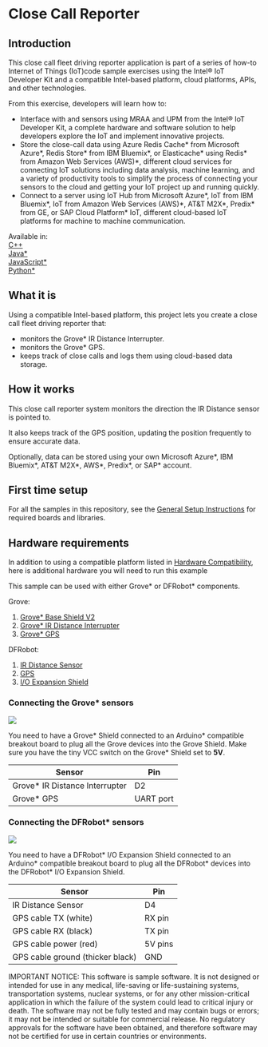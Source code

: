 # Close Call Reporter

## Introduction

This close call fleet driving reporter application is part of a series of how-to Internet of Things (IoT)code sample exercises using the Intel® IoT Developer Kit and a compatible Intel-based platform, cloud platforms, APIs, and other technologies.

From this exercise, developers will learn how to:<br>
- Interface with and sensors using MRAA and UPM from the Intel® IoT Developer Kit, a complete hardware and software solution to help developers explore the IoT and implement innovative projects.<br>
- Store the close-call data using Azure Redis Cache\* from Microsoft Azure\*, Redis Store\* from IBM Bluemix\*, or Elasticache\* using Redis\* from Amazon Web Services (AWS)\*, different cloud services for connecting IoT solutions including data analysis, machine learning, and a variety of productivity tools to simplify the process of connecting your sensors to the cloud and getting your IoT project up and running quickly.
- Connect to a server using IoT Hub from Microsoft Azure\*, IoT from IBM Bluemix\*, IoT from Amazon Web Services (AWS)\*, AT&T M2X\*, Predix\* from GE, or SAP Cloud Platform\* IoT, different cloud-based IoT platforms for machine to machine communication.

Available in:  
 [C++](./cpp)  
 [Java\*](./java)  
 [JavaScript\*](./javascript)  
 [Python\*](./python)  

## What it is

Using a compatible Intel-based platform, this project lets you create a close call fleet driving reporter that:<br>
- monitors the Grove\* IR Distance Interrupter.<br>
- monitors the Grove\* GPS.<br>
- keeps track of close calls and logs them using cloud-based data storage.

## How it works

This close call reporter system monitors the direction the IR Distance sensor is pointed to.

It also keeps track of the GPS position, updating the position frequently to ensure accurate data.

Optionally, data can be stored using your own Microsoft Azure\*, IBM Bluemix\*, AT&T M2X\*, AWS\*, Predix\*, or SAP\* account.

## First time setup  
For all the samples in this repository, see the [General Setup Instructions](./../README.md#setup) for required boards and libraries.

## Hardware requirements
In addition to using a compatible platform listed in [Hardware Compatibility](./../README.md#hardware-compatibility), here is additional hardware you will need to run this example

This sample can be used with either Grove\* or DFRobot\* components.

Grove:

1. [Grove\* Base Shield V2](https://www.seeedstudio.com/Base-Shield-V2-p-1378.html)
2. [Grove\* IR Distance Interrupter](http://iotdk.intel.com/docs/master/upm/node/classes/rfr359f.html)
3. [Grove\* GPS](http://iotdk.intel.com/docs/master/upm/node/classes/ublox6.html)

DFRobot:

1. [IR Distance Sensor](http://www.dfrobot.com/index.php?route=product/product&product_id=572)
3. [GPS](http://iotdk.intel.com/docs/master/upm/node/classes/ublox6.html)
4. [I/O Expansion Shield](http://www.dfrobot.com/index.php?route=product/product&product_id=1009)

### Connecting the Grove\* sensors

![](./images/close-call-grove.JPG)

You need to have a Grove\* Shield connected to an Arduino\* compatible breakout board to plug all the Grove devices into the Grove Shield. Make sure you have the tiny VCC switch on the Grove\* Shield set to **5V**.

Sensor | Pin
--- | ---
Grove\* IR Distance Interrupter | D2
Grove\* GPS | UART port

### Connecting the DFRobot\* sensors

![](./images/close-call-dfrobot.JPG)

You need to have a DFRobot\* I/O Expansion Shield connected to an Arduino\* compatible breakout board to plug all the DFRobot\* devices into the DFRobot\* I/O Expansion Shield.

Sensor | Pin
--- | ---
IR Distance Sensor | D4
GPS cable TX (white) | RX pin
GPS cable RX (black) | TX pin
GPS cable power (red) | 5V pins
GPS cable ground (thicker black) | GND


IMPORTANT NOTICE: This software is sample software. It is not designed or intended for use in any medical, life-saving or life-sustaining systems, transportation systems, nuclear systems, or for any other mission-critical application in which the failure of the system could lead to critical injury or death. The software may not be fully tested and may contain bugs or errors; it may not be intended or suitable for commercial release. No regulatory approvals for the software have been obtained, and therefore software may not be certified for use in certain countries or environments.
